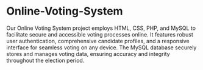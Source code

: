 # Online-Voting-System
Our Online Voting System project employs HTML, CSS, PHP, and MySQL to facilitate secure and accessible voting processes online. It features robust user authentication, comprehensive candidate profiles, and a responsive interface for seamless voting on any device. The MySQL database securely stores and manages voting data, ensuring accuracy and integrity throughout the election period.
